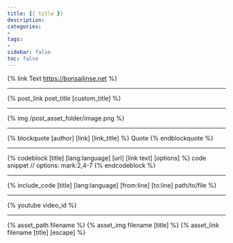 ```yaml
---
title: {{ title }}
description: 
categories:
- 
tags:
- 
sidebar: false
toc: false
---
```


<!-- more -->

{% link Text https://bonsailinse.net %}

---

{% post_link post_title [custom_title] %}

---

{% img /post_asset_folder/image.png %}

---

{% blockquote [author] [link] [link_title] %}
Quote
{% endblockquote %}

---

{% codeblock [title] [lang:language] [url] [link text] [options] %}
code snippet // options: mark:2,4-7
{% endcodeblock %}

---

{% include_code [title] [lang:language] [from:line] [to:line] path/to/file %}

---

{% youtube video_id %}

---

{% asset_path filename %}
{% asset_img filename [title] %}
{% asset_link filename [title] [escape] %}
